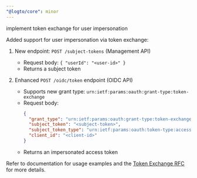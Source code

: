 ```yaml
---
"@logto/core": minor
---
```


implement token exchange for user impersonation

Added support for user impersonation via token exchange:

1. New endpoint: `POST /subject-tokens` (Management API)
   - Request body: `{ "userId": "<user-id>" }`
   - Returns a subject token

2. Enhanced `POST /oidc/token` endpoint (OIDC API)
   - Supports new grant type: `urn:ietf:params:oauth:grant-type:token-exchange`
   - Request body:
     ```json
     {
       "grant_type": "urn:ietf:params:oauth:grant-type:token-exchange",
       "subject_token": "<subject-token>",
       "subject_token_type": "urn:ietf:params:oauth:token-type:access_token",
       "client_id": "<client-id>"
     }
     ```
   - Returns an impersonated access token

Refer to documentation for usage examples and the [Token Exchange RFC](https://tools.ietf.org/html/rfc8693) for more details.
